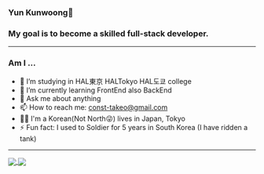 ### Yun Kunwoong👋
### My goal is to become a skilled full-stack developer.
---
<!--
**const-takeo/const-takeo** is a ✨ _special_ ✨ repository because its `README.md` (this file) appears on your GitHub profile.

Here are some ideas to get you started:


-->
### Am I ...
- 🔭 I’m studying in HAL東京 HALTokyo HAL도쿄 college
- 🌱 I’m currently learning FrontEnd also BackEnd
- 💬 Ask me about anything
- 📫 How to reach me: const-takeo@gmail.com
- 🏳️‍🌈 I'm a Korean(Not North😜) lives in Japan, Tokyo
- ⚡ Fun fact: I used to Soldier for 5 years in South Korea (I have ridden a tank)

---
<a href="https://github.com/anuraghazra/github-readme-stats">
  <img align="center" src="https://github-readme-stats.vercel.app/api/top-langs/?username=const-takeo&layout=compact" />
</a>
<a href="https://github.com/anuraghazra/github-readme-stats">
  <img align="center" src="https://github-readme-stats.vercel.app/api/wakatime?username=@const_takeo" />
</a>